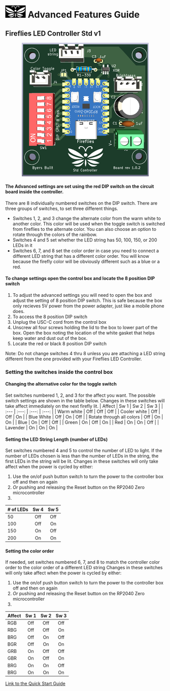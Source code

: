 # <img src="../assets/Firefly_basic_logo.png" width="64">  Advanced Features Guide
## Fireflies LED Controller Std v1
<p align="center">
<img src="../assets/Fireflies_std_v1_0_2.png" width="400">
</p>

#### The Advanced settings are set using the red DIP switch on the circuit board inside the controller.
There are 8 individually numbered switches on the DIP switch.  There are three groups of switches, to set three different things.
  * Switches 1, 2, and 3 change the alternate color from the warm white to another color.  This color will be used when the toggle switch is switched from fireflies to the alternate color.  You can also choose an option to rotate through the colors of the rainbow.
  * Switches 4 and 5 set whether the LED string has 50, 100, 150, or 200 LEDs in it
  * Switches 6, 7, and 8 set the color order in case you need to connect a different LED string that has a different color order.  You will know because the firefly color will be obviously different such as a blue or a red.

#### To change settings open the control box and locate the 8 position DIP switch
1. To adjust the advanced settings you will need to open the box and adjust the setting of 8 position DIP switch. This is safe because the box only recieves 5V power from the power adapter, just like a mobile phone does.
2. To access the 8 position DIP switch
  1. Unplug the USC-C cord from the control box
  2. Unscrew all four screws holding the lid to the box to lower part of the box.  Open the box noting the location of the white gasket that helps keep water and dust out of the box.
  3. Locate the red or black 8 position DIP switch

Note: Do not change switches 4 thru 8 unless you are attaching a LED string different from the one provided with your Fireflies LED Controller.
 
### Setting the switches inside the control box
#### Changing the alternative color for the toggle switch
Set switches numbered 1, 2, and 3 for the affect you want.  The possible switch settings are shown in the table below.
Changes in these switches will take affect immediately on the next firefly lit.
| Affect | Sw 1  |  Sw 2 | Sw 3 |
| :--- | :---: | :---: | :---: |
| Warm white | Off | Off | Off |
| Cooler white | Off | Off | On |
| Blue White | Off | On | Off |
| Rotate through all colors | Off | On | On |
| Blue | On | Off | Off |
| Green | On | Off | On |
| Red | On | On | Off |
| Lavender | On | On | On |

#### Setting the LED String Length (number of LEDs)
Set switches numbered 4 and 5 to control the number of LED to light.  If the number of LEDs chosen is less than the number of LEDs in the string, the first LEDs in the string will be lit.
Changes in these switches will only take affect when the power is cycled by either:
  1. Use the on/of push button switch to turn the power to the controller box off and then on again
  2. *Or* pushing and releasing the Reset button on the RP2040 Zero microcontroller
  3. 
| # of LEDs | Sw 4  |  Sw 5 | 
| :--- | :---: | :---: |
| 50 | Off | Off |
| 100 | Off | On |
| 150 | On | Off |
| 200 | On | On |

#### Setting the color order
If needed, set switches numbered 6, 7, and 8 to match the controller color order to the color order of a different LED string
Changes in these switches will only take affect when the power is cycled by either:
  1. Use the on/of push button switch to turn the power to the controller box off and then on again
  2. *Or* pushing and releasing the Reset button on the RP2040 Zero microcontroller
  3. 
| Affect | Sw 1  |  Sw 2 | Sw 3 |
| :--- | :---: | :---: | :---: |
| RGB | Off | Off | Off |
| RBG | Off | Off | On |
| BRG | Off | On | Off |
| BGR | Off | On | On |
| GRB | On | Off | Off |
| GBR | On | Off | On |
| BRG | On | On | Off |
| BRG | On | On | On |

[Link to the Quick Start Guide](./Fireflies_controller_std_v1.md)
